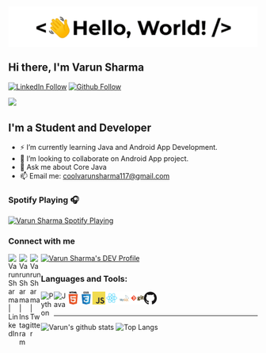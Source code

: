 <div align="center">
<img src="https://github.com/VarunSharma117/VarunSharma117/blob/main/92640221-9728ca00-f2fa-11ea-8994-c72b26e937de.gif" align="center"/>
</div>

## Hi there, I'm Varun Sharma
[![LinkedIn Follow](https://img.shields.io/badge/Linkedin-connect-blue?style=for-the-badge&logo=linkedin)](https://www.linkedin.com/signup/public-profile-join?vieweeVanityName=varun-vishwakarma-949b73182&trk=public_profile_top-card-primary-button-join-to-connect)
[![Github Follow](https://img.shields.io/badge/Github-follow-blue?style=for-the-badge&logo=linkedin)](https://github.com/login?return_to=%2FVarunSharma117)

![](https://komarev.com/ghpvc/?username=VarunSharma117&color=47ccb3)



## I'm a Student and Developer

- ⚡ I’m currently learning Java and Android App Development.
- 👯 I’m looking to collaborate on Android App project.
- 💬 Ask me about Core Java
- 📫 Email me: coolvarunsharma117@gmail.com



### Spotify Playing 🎧
[<img src="https://now-playing-codestackr.vercel.app/api/spotify-playing" alt="Varun Sharma Spotify Playing" width="350" />](https://open.spotify.com/playlist/4gV0OWt0PrHfRkC7I5Futz)



### Connect with me
[<img align="left" alt="Varun Sharma | LinkedIn" width="22px" src="https://cdn.jsdelivr.net/npm/simple-icons@v3/icons/linkedin.svg" />][linkedin]
[<img align="left" alt="Varun Sharma | Instagram" width="22px" src="https://cdn.jsdelivr.net/npm/simple-icons@v3/icons/instagram.svg" />][instagram]
[<img align="left" alt="Varun Sharma | Twitter" width="22px" src="https://cdn.jsdelivr.net/npm/simple-icons@v3/icons/twitter.svg" />][twitter]
<a href="https://dev.to/varunsharma117">
  <img src="https://d2fltix0v2e0sb.cloudfront.net/dev-badge.svg" alt="Varun Sharma's DEV Profile" height="30" width="30">
</a>
<BR />


### Languages and Tools:
[<img align="left" alt="Python" width="26px" src="https://unpkg.com/simple-icons@v3/icons/python.svg" />](https://www.python.org/)
[<img align="left" alt="Java" width="26px" src="https://unpkg.com/simple-icons@v3/icons/java.svg" />](https://www.java.com/en/)
[<img align="left" alt="HTML5" width="26px" src="https://raw.githubusercontent.com/github/explore/80688e429a7d4ef2fca1e82350fe8e3517d3494d/topics/html/html.png" />](https://en.wikipedia.org/wiki/HTML)
[<img align="left" alt="CSS3" width="26px" src="https://raw.githubusercontent.com/github/explore/80688e429a7d4ef2fca1e82350fe8e3517d3494d/topics/css/css.png" />](https://en.wikipedia.org/wiki/CSS)
[<img align="left" alt="JavaScript" width="26px" src="https://raw.githubusercontent.com/github/explore/80688e429a7d4ef2fca1e82350fe8e3517d3494d/topics/javascript/javascript.png" />](https://en.wikipedia.org/wiki/JavaScript)
[<img align="left" alt="React" width="26px" src="https://raw.githubusercontent.com/github/explore/80688e429a7d4ef2fca1e82350fe8e3517d3494d/topics/react/react.png" />](https://reactjs.org/)
[<img align="left" alt="MySQL" width="26px" src="https://raw.githubusercontent.com/github/explore/80688e429a7d4ef2fca1e82350fe8e3517d3494d/topics/mysql/mysql.png" />](https://www.mysql.com/)
[<img align="left" alt="Git" width="26px" src="https://raw.githubusercontent.com/github/explore/80688e429a7d4ef2fca1e82350fe8e3517d3494d/topics/git/git.png" />](https://git-scm.com/)
[<img align="left" alt="GitHub" width="26px" src="https://raw.githubusercontent.com/github/explore/78df643247d429f6cc873026c0622819ad797942/topics/github/github.png" />](https://github.com)
<br>
<BR />

---
 

![Varun's github stats](https://github-readme-stats.vercel.app/api?username=VarunSharma117&show_icons=true&theme=radical)
![Top Langs](https://github-readme-stats.vercel.app/api/top-langs/?username=VarunSharma117&layout=compact&theme=radical)
</details>

[twitter]: https://twitter.com/VarunSh80960288
[linkedin]: https://www.linkedin.com/in/varun-vishwakarma-949b73182/
[instagram]: https://www.instagram.com/varun.sharma_117/

